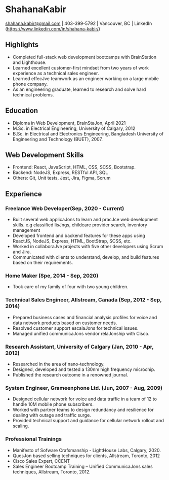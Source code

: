 # ShahanaKabir
shahana.kabir@gmail.com | 403-399-5792 | Vancouver, BC | LinkedIn (https://www.linkedin.com/in/shahana-kabir/)

## Highlights
- Completed full-stack web development bootcamps with BrainStation and Lighthouse.
- Learned excellent customer-first mindset from two years of work experience as a
technical sales engineer.
- Learned effecJve teamwork as an engineer working on a large mobile phone company.
- As an engineering graduate, learned to research and solve hard technical problems.

## Education
- Diploma in Web Development, BrainStaJon, April 2021
- M.Sc. in Electrical Engineering, University of Calgary, 2012
- B.Sc. in Electrical and Electronics Engineering, Bangladesh University of Engineering
and Technology (BUET), 2007.

## Web Development Skills
- Frontend: React, JavaScript, HTML, CSS, SCSS, Bootstrap.
- Backend: NodeJS, Express, RESTful API, SQL
- Others: Git, Unit tests, Jest, Jira, Figma, Scrum

## Experience
### Freelance Web Developer(Sep, 2020 - Current)
- Built several web applicaJons to learn and pracJce web development skills. e.g classified lisJngs, childcare provider search, inventory management
- Developed frontend and backend features for these apps using ReactJS, NodeJS, Express, HTML, BootStrap, SCSS, etc.
- Worked in collaboraJve projects with five other developers using Scrum and Jira.
- Communicated with clients to understand, develop, and build features based on their
requirements.

### Home Maker (Spe, 2014 - Sep, 2020)
- Took care of my family of four with two young children.

### Technical Sales Engineer, Allstream, Canada (Sep, 2012 - Sep, 2014)
- Prepared business cases and financial analysis profiles for voice and data network products based on customer needs.
- Resolved customer support escalaJons for technical issues.
- Managed unified communicaJons vendor relaJonship with Cisco.

### Research Assistant, University of Calgary (Jan, 2010 - Apr, 2012)
- Researched in the area of nano-technology.
- Designed, developed and tested a 130nm high frequency microchip.
- Published the research outcome in a renowned journal.

### System Engineer, Grameenphone Ltd. (Jun, 2007 - Aug, 2009)
- Designed cellular network for voice and data traffic in a team of 12 to handle 10M mobile phone subscribers.
- Worked with partner teams to design redundancy and resilience for dealing with outage and traffic surge.
- Provided technical support and guidance for cellular network rollout and scaling.

### Professional Trainings
- Manifesto of Sofware Crafsmanship - LightHouse Labs, Calgary, 2020.
- QuesJon based selling techniques for clients, Allstream, Toronto, 2012
- Cisco Sales Expert, CCENT
- Sales Engineer Bootcamp Training – Unified CommunicaJons sales techniques,
Allstream, Toronto, 2012.






